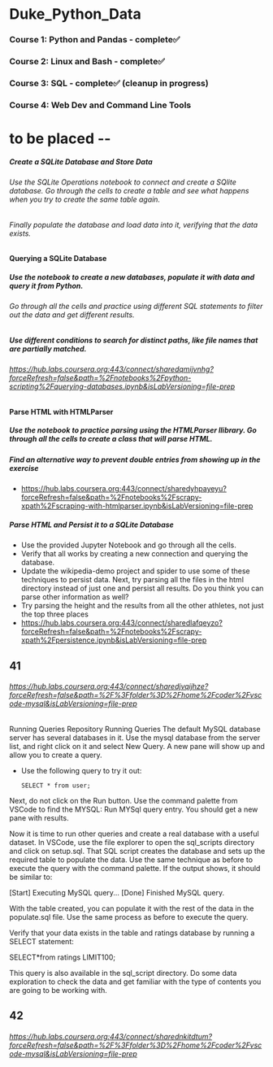 # Duke_Python_Data

### Course 1: Python and Pandas - complete✅
### Course 2: Linux and Bash - complete✅
### Course 3: SQL  - complete✅ (cleanup in progress)
### Course 4: Web Dev and Command Line Tools



# to be placed --
##### Create a SQLite Database and Store Data
###### Use the SQLite Operations notebook to connect and create a SQlite database. Go through the cells to create a table and see what happens when you try to create the same table again.

###### Finally populate the database and load data into it, verifying that the data exists.

#### Querying a SQLite Database
##### Use the notebook to create a new databases, populate it with data and query it from Python.
###### Go through all the cells and practice using different SQL statements to filter out the data and get different results.
##### Use different conditions to search for distinct paths, like file names that are partially matched.
###### https://hub.labs.coursera.org:443/connect/sharedqmijvnhg?forceRefresh=false&path=%2Fnotebooks%2Fpython-scripting%2Fquerying-databases.ipynb&isLabVersioning=file-prep


#### Parse HTML with HTMLParser
##### Use the notebook to practice parsing using the HTMLParser llibrary. Go through all the cells to create a class that will parse HTML.
##### Find an alternative way to prevent double entries from showing up in the exercise
* https://hub.labs.coursera.org:443/connect/sharedyhpayeyu?forceRefresh=false&path=%2Fnotebooks%2Fscrapy-xpath%2Fscraping-with-htmlparser.ipynb&isLabVersioning=file-prep

##### Parse HTML and Persist it to a SQLite Database
* Use the provided Jupyter Notebook and go through all the cells.
* Verify that all works by creating a new connection and querying the database.
* Update the wikipedia-demo project and spider to use some of these techniques to persist data. Next, try parsing all the files in the html directory instead of just one and persist all results. Do you think you can parse other information as well?
* Try parsing the height and the results from all the other athletes, not just the top three places
* https://hub.labs.coursera.org:443/connect/sharedlafqeyzo?forceRefresh=false&path=%2Fnotebooks%2Fscrapy-xpath%2Fpersistence.ipynb&isLabVersioning=file-prep


## 41
######  https://hub.labs.coursera.org:443/connect/sharedjvqijhze?forceRefresh=false&path=%2F%3Ffolder%3D%2Fhome%2Fcoder%2Fvscode-mysql&isLabVersioning=file-prep
Running Queries Repository
Running Queries
The default MySQL database server has several databases in it. Use the mysql database from the server list, and right click on it and select New Query. A new pane will show up and allow you to create a query.

* Use the following query to try it out:

      SELECT * from user;

Next, do not click on the Run button. Use the command palette from VSCode to find the MYSQL: Run MYSql query entry. You should get a new pane with results.

Now it is time to run other queries and create a real database with a useful dataset. In VSCode, use the file explorer to open the sql_scripts directory and click on setup.sql. That SQL script creates the database and sets up the required table to populate the data. Use the same technique as before to execute the query with the command palette. If the output shows, it should be similar to:

[Start] Executing MySQL query... [Done] Finished MySQL query. 

With the table created, you can populate it with the rest of the data in the populate.sql file. Use the same process as before to execute the query.

Verify that your data exists in the table and ratings database by running a SELECT statement:

SELECT*from ratings LIMIT100;

This query is also available in the sql_script directory. Do some data exploration to check the data and get familiar with the type of contents you are going to be working with.


## 42
###### https://hub.labs.coursera.org:443/connect/sharednkitdtum?forceRefresh=false&path=%2F%3Ffolder%3D%2Fhome%2Fcoder%2Fvscode-mysql&isLabVersioning=file-prep


